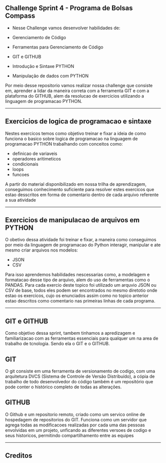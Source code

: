 Challenge Sprint 4 - Programa de Bolsas Compass
---------------------------------------------------
* Nesse Challenge vamos desenvolver habilidades de:

* Gerenciamento de Código

* Ferramentas para Gerenciamento de Código

* GIT e GITHUB

* Introdução e Sintaxe PYTHON

* Manipulação de dados com PYTHON


Por meio desse repositorio vamos realizar nossa challenge 
que consiste em, aprender a lidar da maneira correta com a ferramenta
GIT e com a plataforma do GITHUB, alem da resolucao de exercicios 
utilizando a linguagem de programacao PYTHON.

--------------------------------------------------------------------------
## Exercicios de logica de programacao e sintaxe

Nestes exercicos temos como objetivo treinar e fixar a ideia de como funciona 
o basico sobre logica de programacao na linguagem de programacao PYTHON trabalhando com
conceitos como:
* definicao de variaveis
* operadores aritimeticos
* condicionais
* loops 
* funcoes
  
A partir do material disponibilizado em nossa trilha de aprendizagem,
conseguimos conhecimento suficiente para resolver estes exercicos que estao 
desscritos em forma de comentario dentro de cada arquivo referente a sua atividade

---------------------------------------------------------------------------------

## Exercicios de manipulacao de arquivos em PYTHON

O obetivo dessa atividade foi treinar e fixar, a maneira como conseguimos
por meio da linguagem de programacao do Python interagir, manipular e ate mesmo criar
arquivos nos modelos:
* JSON
* CSV

Para isso aprendemos habilidades nescessarias como, a modelagem e formatacao
desse tipo de arquivo, alem do uso de ferramentas como o PANDAS.
Para cada exercio deste topico foi utilizado um arquvio JSON ou CSV de base,
todos eles podem ser encontrados no mesmo diretotio onde estao os exercicos, cujo 
os enunciados assim como no topico anterior estao descritos como comentario 
nas primeiras linhas de cada programa.

----------------------------------------------------------------

## GIT e GITHUB

Como  objetivo dessa sprint, tambem tinhamos a apredizagem e familiarizacao 
com as ferramentas essenciais para qualquer um na area de trabalho de tcnologia.
Sendo ela o GIT e o GITHUB.
 
## GIT

O git consiste em uma ferramenta de versionamento de codigo, com uma arquitetura
DVCS (Sistema de Controle de Versão Distribuído),
a cópia de trabalho de todo desenvolvedor do código também é um repositório que pode conter o 
histórico completo de todas as alterações.

## GITHUB
O Github e um repositorio remoto, criado como um servico online de hospedagem 
de repositorios do GIT. 
Funciona como um servidor que agrega todas as modificacoes realizadas por cada uma das
pessoas envolvidas em um projeto, unficando as diferentes versoes de codigo e seus historicos,
permitindo compartilhamento entre as equipes

---------------------------------------------------------------------------------------------------------------
## Creditos
